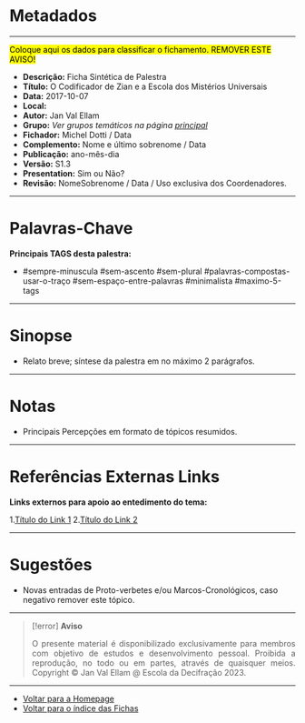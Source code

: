 # Metadados

---

<mark>Coloque aqui os dados para classificar o fichamento. REMOVER ESTE AVISO!</mark>

- **Descrição:** Ficha Sintética de Palestra
- **Título:** O Codificador de Zian e a Escola dos Mistérios Universais
- **Data:** 2017-10-07
- **Local:** 
- **Autor:** Jan Val Ellam
- **Grupo:** _Ver grupos temáticos na página [principal](/home)_
- **Fichador:** Michel Dotti / Data
- **Complemento:** Nome e último sobrenome / Data
- **Publicação:** ano-mês-dia
- **Versão:** S1.3
- **Presentation:**  Sim ou Não?
- **Revisão:** NomeSobrenome / Data / Uso exclusiva dos Coordenadores.

---

# Palavras-Chave

**Principais TAGS desta palestra:** 

- #sempre-minuscula #sem-ascento #sem-plural #palavras-compostas-usar-o-traço #sem-espaço-entre-palavras #minimalista #maximo-5-tags

---
# Sinopse

- Relato breve; síntese da palestra em no máximo 2 parágrafos.

---
# Notas 

-   Principais Percepções em formato de tópicos resumidos.

---
# Referências Externas Links

**Links externos para apoio ao entedimento do tema:**  

1.[Título do Link 1](https://www.link1.com)
2.[Título do Link 2](https://www.link2.com)

---
# Sugestões

- Novas entradas de Proto-verbetes e/ou Marcos-Cronológicos, caso negativo remover este tópico.

---
> [!error] **Aviso**
> <p align="justify">O presente material é disponibilizado exclusivamente para membros com objetivo de estudos e desenvolvimento pessoal. Proibida a reprodução, no todo ou em partes, através de quaisquer meios. Copyright © Jan Val Ellam @ Escola da Decifração 2023. </p>

---

- [Voltar para a Homepage](Homepage.canvas)
- [Voltar para o índice das Fichas](ÍNDICE%20GERAL%20DAS%20FICHAS.canvas)
